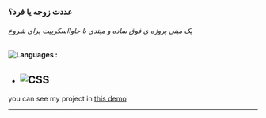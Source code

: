 ### عددت زوجه یا فرد؟
###### یک مینی پروژه ی فوق ساده و مبتدی با جاوااسکریپت برای شروع
#### ![Languages](https://img.shields.io/github/languages/count/zeynab-jalalian/landing-page-movie) :
 - ![CSS](https://img.shields.io/badge/javascript-blue)
   ---
 you can see my project in [this demo](https://)
  ___
